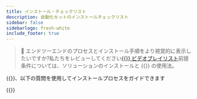 ```yaml
---
title: インストール・チェックリスト
description: 自動化キットのインストールチェックリスト
sidebar: false
sidebarlogo: fresh-white
include_footer: true
---
```

> 🎥 エンドツーエンドのプロセスとインストール手順をより視覚的に表示したいですか?私たちをレビューしてください<a href='https://www.youtube.com/playlist?list=PLi9EhCY4z99VlRg4j7D1Or6XfXbUcEWZy' target='_blank'>{{<product-name>}} ビデオプレイリスト</a>前提条件については、ソリューションのインストールと {{<product-name>}} の使用法。

{{<product-name>}}、以下の質問を使用してインストールプロセスをガイドできます

{{<questions name="/get-started/install-checklist.json" completed="Thank you for completing install checklist" showNavigationButtons=false >}}
